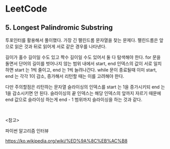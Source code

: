 # LeetCode

## 5. Longest Palindromic Substring

투포인터를 활용해서 풀이했다. 가장 긴 팰린드롬 문자열을 찾는 문제다. 팰린드롬은 앞으로 읽은 것과 뒤로 읽어게 서로 같은 경우를 나타낸다.

길이가 홀수 길이일 수도 있고 짝수 길이일 수도 있어서 둘 다 탐색해야 한다. for 문을 돌면서 단어의 길이를 벗어나지 않는 범위 내에서 start, end 인덱스의 값이 서로 일치하면 start 는 1씩 줄이고, end 는 1씩 늘려나간다. while 문이 종료될때 이미 start, end 는 각각 1이 감소, 증가해서 리턴할 때는 이를 고려해야 한다. 

다만 주의할점은 리턴하는 문자열 슬라이싱의 인덱스를 start 는 1을 증가시키되 end 는 1을 감소시키면 안 된다. 슬라이싱의 끝 인덱스는 해당 인덱스의 앞까지 자르기 때문에 end 값으로 슬라이싱 하는게 end - 1 범위까지 슬라이싱을 하는 것과 같다.

<br>

<참고>

파이썬 알고리즘 인터뷰

https://ko.wikipedia.org/wiki/%ED%9A%8C%EB%AC%B8

